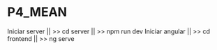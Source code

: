 # P4_MEAN
Iniciar server
|| >> cd server
|| >> npm run dev
Iniciar angular
|| >> cd frontend
|| >> ng serve
